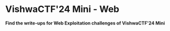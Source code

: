 # VishwaCTF'24 Mini - Web

**Find the write-ups for Web Exploitation challenges of VishwaCTF'24 Mini**
